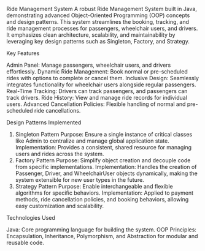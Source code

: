 Ride Management System 
A robust Ride Management System built in Java, demonstrating advanced Object-Oriented Programming (OOP) concepts and design patterns. This system streamlines the booking, tracking, and ride management processes for passengers, wheelchair users, and drivers. It emphasizes clean architecture, scalability, and maintainability by leveraging key design patterns such as Singleton, Factory, and Strategy.

Key Features

Admin Panel: Manage passengers, wheelchair users, and drivers effortlessly.
Dynamic Ride Management: Book normal or pre-scheduled rides with options to complete or cancel them.
Inclusive Design: Seamlessly integrates functionality for wheelchair users alongside regular passengers.
Real-Time Tracking: Drivers can track passengers, and passengers can track drivers.
Ride History: View and manage ride records for individual users.
Advanced Cancellation Policies: Flexible handling of normal and pre-scheduled ride cancellations.

Design Patterns Implemented

1. Singleton Pattern
Purpose: Ensure a single instance of critical classes like Admin to centralize and manage global application state.
Implementation: Provides a consistent, shared resource for managing users and rides across the system.
2. Factory Pattern
Purpose: Simplify object creation and decouple code from specific implementations.
Implementation: Handles the creation of Passenger, Driver, and WheelchairUser objects dynamically, making the system extensible for new user types in the future.
3. Strategy Pattern
Purpose: Enable interchangeable and flexible algorithms for specific behaviors.
Implementation: Applied to payment methods, ride cancellation policies, and booking behaviors, allowing easy customization and scalability.

Technologies Used

Java: Core programming language for building the system.
OOP Principles: Encapsulation, Inheritance, Polymorphism, and Abstraction for modular and reusable code.
